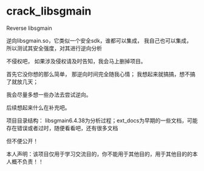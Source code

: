 # crack_libsgmain
 Reverse libsgmain
 
 
逆向libsgmain.so，它类似一个安全sdk，谁都可以集成，  我自己也可以集成， 所以测试其安全强度，对其进行逆向分析 

不侵权吧， 如果涉及侵权请及时告知，我会马上删掉项目。


首先它没你想的那么简单， 那逆向时间完全随我心情； 我想起来就搞搞，想不搞了就放几天；

我会尽量多想一些办法去尝试逆向。

后续想起来什么在补充吧。

项目目录结构： libsgmain6.4.38为分析过程；ext_docs为早期的一些文档，可能存在错误或者过时，随便看看吧，还有很多文档

但不便公开！


本人声明：该项目仅用于学习交流目的，你不能用于其他目的，用于其他目的的本人概不负责！！



